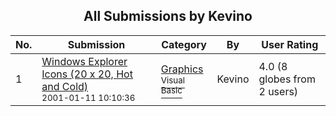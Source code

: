 ﻿<div align="center">

## All Submissions by Kevino

</div>

No.  | Submission | Category | By   | User Rating
---- | ---------- | -------- | ---- | -----------
1 | [Windows Explorer Icons \(20 x 20,  Hot and Cold\)<br /><sup>2001-01-11 10:10:36</sup>](https://github.com/Planet-Source-Code/kevino-windows-explorer-icons-20-x-20-hot-and-cold__1-14336) | [Graphics<br /><sup>Visual Basic</sup>](../ByCategory/graphics__1-46.md) | Kevino | 4.0 (8 globes from 2 users)
